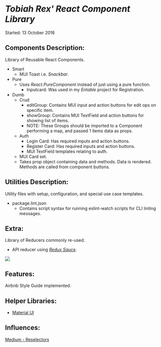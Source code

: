 # _Tobiah Rex' React Component Library_
Started: 13 October 2016

## Components Description:
Library of Reusable React Components.
  * Smart
    - MUI Toast i.e. _Snackbar_.
  * Pure
    * Uses _React.PureComponent_ instead of just using a pure function.
      - Inputcard: Was used in my _Entable_ project for Registration.
  * Dumb
    * Crud
      - editGroup: Contains MUI input and action buttons for edit ops on specific item.
      - showGroup: Contains MUI TextField and action buttons for showing list of items.
      - NOTE: These Groups should be imported to a Component performing a map, and passed 1 items data as props.
    * Auth
      - Login Card: Has required inputs and action buttons.
      - Register Card: Has required inputs and action buttons.
      - MUI TextField templates relating to auth.
    * MUI Card set.
    - Takes prop object containing data and methods.  Data is rendered. Methods are called from component buttons.

## Utilities Description:
Utility files with setup, configuration, and special use case templates.
  * package.lint.json
    - Contains script syntax for running eslint-watch scripts for CLI linting messages.

## Extra:
Library of Reducers commonly re-used.
  * API reducer using [_Redux Sauce_](https://github.com/skellock/reduxsauce).

  <img src="http://i.imgur.com/HWXeDSS.png" />

## Features:
Airbnb Style Guide implemented.

## Helper Libraries:
* [Material UI](http://www.material-ui.com/#/components/raised-button)

## Influences:
[Medium - Reselectors](https://medium.com/@esamatti/react-js-pure-render-performance-anti-pattern-fb88c101332f#.z954pl30z)
<!-- ## Updates: -->
